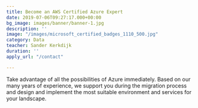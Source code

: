 ```yaml
---
title: Become an AWS Certified Azure Expert
date: 2019-07-06T09:27:17.000+00:00
bg_image: images/banner/banner-1.jpg
description: ''
image: "/images/microsoft_certified_badges_1110_500.jpg"
category: Data
teacher: Sander Kerkdijk
duration: ''
apply_url: "/contact"

---
```

Take advantage of all the possibilities of Azure immediately. Based on our many years of experience, we support you during the migration process and design and implement the most suitable environment and services for your landscape.
